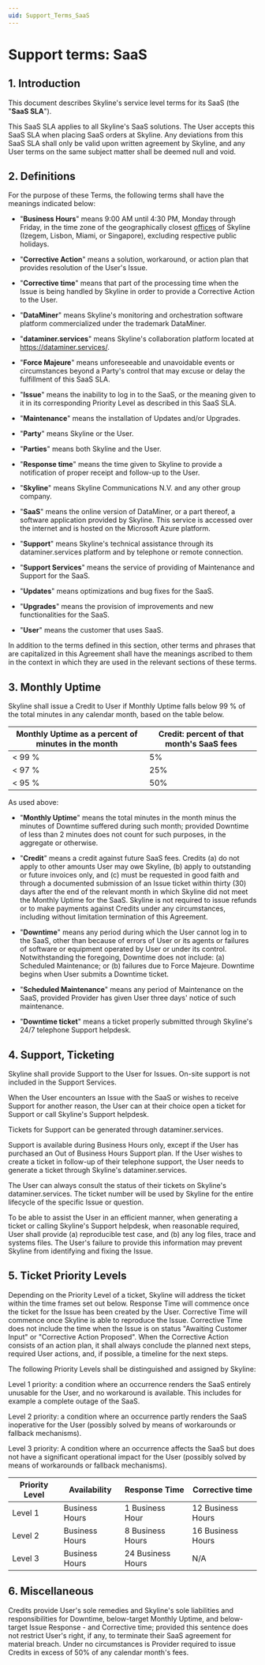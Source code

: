 ```yaml
---
uid: Support_Terms_SaaS
---
```


# Support terms: SaaS

## 1. Introduction

This document describes Skyline's service level terms for its SaaS (the "**SaaS SLA**").

This SaaS SLA applies to all Skyline's SaaS solutions. The User accepts this SaaS SLA when placing SaaS orders at Skyline. Any deviations from this SaaS SLA shall only be valid upon written agreement by Skyline, and any User terms on the same subject matter shall be deemed null and void.

## 2. Definitions

For the purpose of these Terms, the following terms shall have the meanings indicated below:

- "**Business Hours**" means 9:00 AM until 4:30 PM, Monday through Friday, in the time zone of the geographically closest [offices](https://skyline.be/contact) of Skyline (Izegem, Lisbon, Miami, or Singapore), excluding respective public holidays.

- "**Corrective Action**" means a solution, workaround, or action plan that provides resolution of the User's Issue.

- "**Corrective time**" means that part of the processing time when the Issue is being handled by Skyline in order to provide a Corrective Action to the User.

- "**DataMiner**" means Skyline's monitoring and orchestration software platform commercialized under the trademark DataMiner.

- "**dataminer.services**" means Skyline's collaboration platform located at <https://dataminer.services/>.

- "**Force Majeure**" means unforeseeable and unavoidable events or circumstances beyond a Party's control that may excuse or delay the fulfillment of this SaaS SLA.

- "**Issue**" means the inability to log in to the SaaS, or the meaning given to it in its corresponding Priority Level as described in this SaaS SLA.

- "**Maintenance**" means the installation of Updates and/or Upgrades.

- "**Party**" means Skyline or the User.

- "**Parties**" means both Skyline and the User.

- "**Response time**" means the time given to Skyline to provide a notification of proper receipt and follow-up to the User.

- "**Skyline**" means Skyline Communications N.V. and any other group company.

- "**SaaS**" means the online version of DataMiner, or a part thereof, a software application provided by Skyline. This service is accessed over the internet and is hosted on the Microsoft Azure platform.

- "**Support**" means Skyline's technical assistance through its dataminer.services platform and by telephone or remote connection.

- "**Support Services**" means the service of providing of Maintenance and Support for the SaaS.

- "**Updates**" means optimizations and bug fixes for the SaaS.

- "**Upgrades**" means the provision of improvements and new functionalities for the SaaS.

- "**User**" means the customer that uses SaaS.

In addition to the terms defined in this section, other terms and phrases that are capitalized in this Agreement shall have the meanings ascribed to them in the context in which they are used in the relevant sections of these terms.

## 3. Monthly Uptime

Skyline shall issue a Credit to User if Monthly Uptime falls below 99 % of the total minutes in any calendar month, based on the table below.

| Monthly Uptime as a percent of minutes in the month | Credit: percent of that month's SaaS fees |
|--|--|
| < 99 % | 5% |
| < 97 % | 25% |
| < 95 % | 50% |

As used above:

- "**Monthly Uptime**" means the total minutes in the month minus the minutes of Downtime suffered during such month; provided Downtime of less than 2 minutes does not count for such purposes, in the aggregate or otherwise.

- "**Credit**" means a credit against future SaaS fees. Credits (a) do not apply to other amounts User may owe Skyline, (b) apply to outstanding or future invoices only, and (c) must be requested in good faith and through a documented submission of an Issue ticket within thirty (30) days after the end of the relevant month in which Skyline did not meet the Monthly Uptime for the SaaS. Skyline is not required to issue refunds or to make payments against Credits under any circumstances, including without limitation termination of this Agreement.

- "**Downtime**" means any period during which the User cannot log in to the SaaS, other than because of errors of User or its agents or failures of software or equipment operated by User or under its control. Notwithstanding the foregoing, Downtime does not include: (a) Scheduled Maintenance; or (b) failures due to Force Majeure. Downtime begins when User submits a Downtime ticket.

- "**Scheduled Maintenance**" means any period of Maintenance on the SaaS, provided Provider has given User three days' notice of such maintenance.

- "**Downtime ticket**" means a ticket properly submitted through Skyline's 24/7 telephone Support helpdesk.

## 4. Support, Ticketing

Skyline shall provide Support to the User for Issues. On-site support is not included in the Support Services.

When the User encounters an Issue with the SaaS or wishes to receive Support for another reason, the User can at their choice open a ticket for Support or call Skyline's Support helpdesk.

Tickets for Support can be generated through dataminer.services.

Support is available during Business Hours only, except if the User has purchased an Out of Business Hours Support plan. If the User wishes to create a ticket in follow-up of their telephone support, the User needs to generate a ticket through Skyline's dataminer.services.

The User can always consult the status of their tickets on Skyline's dataminer.services. The ticket number will be used by Skyline for the entire lifecycle of the specific Issue or question.

To be able to assist the User in an efficient manner, when generating a ticket or calling Skyline's Support helpdesk, when reasonable required, User shall provide (a) reproducible test case, and (b) any log files, trace and systems files. The User's failure to provide this information may prevent Skyline from identifying and fixing the Issue.

## 5. Ticket Priority Levels

Depending on the Priority Level of a ticket, Skyline will address the ticket within the time frames set out below. Response Time will commence once the ticket for the Issue has been created by the User. Corrective Time will commence once Skyline is able to reproduce the Issue. Corrective Time does not include the time when the Issue is on status "Awaiting Customer Input" or "Corrective Action Proposed". When the Corrective Action consists of an action plan, it shall always conclude the planned next steps, required User actions, and, if possible, a timeline for the next steps.

The following Priority Levels shall be distinguished and assigned by Skyline:

Level 1 priority: a condition where an occurrence renders the SaaS entirely unusable for the User, and no workaround is available. This includes for example a complete outage of the SaaS.

Level 2 priority: a condition where an occurrence partly renders the SaaS inoperative for the User (possibly solved by means of workarounds or fallback mechanisms).

Level 3 priority: A condition where an occurrence affects the SaaS but does not have a significant operational impact for the User (possibly solved by means of workarounds or fallback mechanisms).

| Priority Level | Availability | Response Time | Corrective time |
|--|--|--|--|
| Level 1 | Business Hours | 1 Business Hour | 12 Business Hours |
| Level 2 | Business Hours | 8 Business Hours | 16 Business Hours |
| Level 3 | Business Hours | 24 Business Hours | N/A |

## 6. Miscellaneous

Credits provide User's sole remedies and Skyline's sole liabilities and responsibilities for Downtime, below-target Monthly Uptime, and below-target Issue Response - and Corrective time; provided this sentence does not restrict User's right, if any, to terminate their SaaS agreement for material breach.
Under no circumstances is Provider required to issue Credits in excess of 50% of any calendar month's fees.
